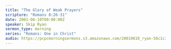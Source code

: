 ```yaml
---
title: "The Glory of Weak Prayers"
scripture: "Romans 8:26-31"
date: 2001-06-10T00:00:00Z
speaker: Skip Ryan
sermon_type: morning
series: "Romans: One in Christ"
audio: https://pcpcmorningsermons.s3.amazonaws.com/20010610_ryan-58c1c3237fe60.mp3 
---
```



